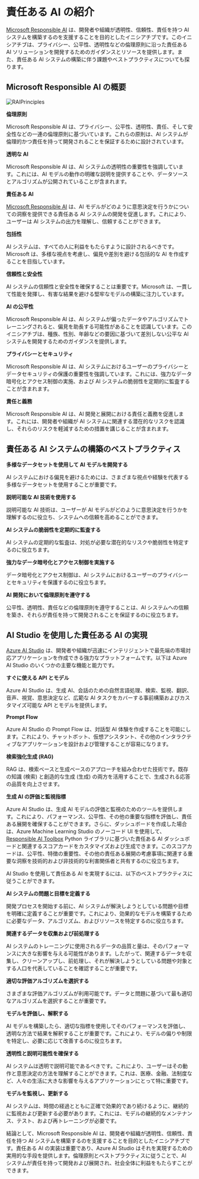 # **責任ある AI の紹介**

[Microsoft Responsible AI](https://www.microsoft.com/ai/responsible-ai?WT.mc_id=aiml-138114-kinfeylo) は、開発者や組織が透明性、信頼性、責任を持つ AI システムを構築するのを支援することを目的としたイニシアチブです。このイニシアチブは、プライバシー、公平性、透明性などの倫理原則に沿った責任ある AI ソリューションを開発するためのガイダンスとリソースを提供します。また、責任ある AI システムの構築に伴う課題やベストプラクティスについても探ります。

## Microsoft Responsible AI の概要

![RAIPrinciples](../../../../imgs/05/RAI/RAIPrinciples.png)

**倫理原則**

Microsoft Responsible AI は、プライバシー、公平性、透明性、責任、そして安全性などの一連の倫理原則に基づいています。これらの原則は、AI システムが倫理的かつ責任を持って開発されることを保証するために設計されています。

**透明な AI**

Microsoft Responsible AI は、AI システムの透明性の重要性を強調しています。これには、AI モデルの動作の明確な説明を提供することや、データソースとアルゴリズムが公開されていることが含まれます。

**責任ある AI**

[Microsoft Responsible AI](https://www.microsoft.com/ai/responsible-ai?WT.mc_id=aiml-138114-kinfeylo) は、AI モデルがどのように意思決定を行うかについての洞察を提供できる責任ある AI システムの開発を促進します。これにより、ユーザーは AI システムの出力を理解し、信頼することができます。

**包括性**

AI システムは、すべての人に利益をもたらすように設計されるべきです。Microsoft は、多様な視点を考慮し、偏見や差別を避ける包括的な AI を作成することを目指しています。

**信頼性と安全性**

AI システムの信頼性と安全性を確保することは重要です。Microsoft は、一貫して性能を発揮し、有害な結果を避ける堅牢なモデルの構築に注力しています。

**AI の公平性**

Microsoft Responsible AI は、AI システムが偏ったデータやアルゴリズムでトレーニングされると、偏見を助長する可能性があることを認識しています。このイニシアチブは、種族、性別、年齢などの要因に基づいて差別しない公平な AI システムを開発するためのガイダンスを提供します。

**プライバシーとセキュリティ**

Microsoft Responsible AI は、AI システムにおけるユーザーのプライバシーとデータセキュリティの保護の重要性を強調しています。これには、強力なデータ暗号化とアクセス制御の実施、および AI システムの脆弱性を定期的に監査することが含まれます。

**責任と義務**

Microsoft Responsible AI は、AI 開発と展開における責任と義務を促進します。これには、開発者や組織が AI システムに関連する潜在的なリスクを認識し、それらのリスクを軽減するための措置を講じることが含まれます。

## 責任ある AI システムの構築のベストプラクティス

**多様なデータセットを使用して AI モデルを開発する**

AI システムにおける偏見を避けるためには、さまざまな視点や経験を代表する多様なデータセットを使用することが重要です。

**説明可能な AI 技術を使用する**

説明可能な AI 技術は、ユーザーが AI モデルがどのように意思決定を行うかを理解するのに役立ち、システムへの信頼を高めることができます。

**AI システムの脆弱性を定期的に監査する**

AI システムの定期的な監査は、対処が必要な潜在的なリスクや脆弱性を特定するのに役立ちます。

**強力なデータ暗号化とアクセス制御を実施する**

データ暗号化とアクセス制御は、AI システムにおけるユーザーのプライバシーとセキュリティを保護するのに役立ちます。

**AI 開発において倫理原則を遵守する**

公平性、透明性、責任などの倫理原則を遵守することは、AI システムへの信頼を築き、それらが責任を持って開発されることを保証するのに役立ちます。

## AI Studio を使用した責任ある AI の実現

[Azure AI Studio](https://ai.azure.com?WT.mc_id=aiml-138114-kinfeylo) は、開発者や組織が迅速にインテリジェントで最先端の市場対応アプリケーションを作成できる強力なプラットフォームです。以下は Azure AI Studio のいくつかの主要な機能と能力です。

**すぐに使える API とモデル**

Azure AI Studio は、生成 AI、会話のための自然言語処理、検索、監視、翻訳、音声、視覚、意思決定など、広範な AI タスクをカバーする事前構築およびカスタマイズ可能な API とモデルを提供します。

**Prompt Flow**

Azure AI Studio の Prompt Flow は、対話型 AI 体験を作成することを可能にします。これにより、チャットボット、仮想アシスタント、その他のインタラクティブなアプリケーションを設計および管理することが容易になります。

**検索強化生成 (RAG)**

RAG は、検索ベースと生成ベースのアプローチを組み合わせた技術です。既存の知識 (検索) と創造的な生成 (生成) の両方を活用することで、生成される応答の品質を向上させます。

**生成 AI の評価と監視指標**

Azure AI Studio は、生成 AI モデルの評価と監視のためのツールを提供します。これにより、パフォーマンス、公平性、その他の重要な指標を評価し、責任ある展開を確保することができます。さらに、ダッシュボードを作成した場合は、Azure Machine Learning Studio のノーコード UI を使用して、[Responsible AI Toolbox](https://responsibleaitoolbox.ai/?WT.mc_id=aiml-138114-kinfeylo) Python ライブラリに基づいた責任ある AI ダッシュボードと関連するスコアカードをカスタマイズおよび生成できます。このスコアカードは、公平性、特徴の重要性、その他の責任ある展開の考慮事項に関連する重要な洞察を技術的および非技術的な利害関係者と共有するのに役立ちます。

AI Studio を使用して責任ある AI を実現するには、以下のベストプラクティスに従うことができます。

**AI システムの問題と目標を定義する**

開発プロセスを開始する前に、AI システムが解決しようとしている問題や目標を明確に定義することが重要です。これにより、効果的なモデルを構築するために必要なデータ、アルゴリズム、およびリソースを特定するのに役立ちます。

**関連するデータを収集および前処理する**

AI システムのトレーニングに使用されるデータの品質と量は、そのパフォーマンスに大きな影響を与える可能性があります。したがって、関連するデータを収集し、クリーンアップし、前処理し、それが解決しようとしている問題や対象とする人口を代表していることを確認することが重要です。

**適切な評価アルゴリズムを選択する**

さまざまな評価アルゴリズムが利用可能です。データと問題に基づいて最も適切なアルゴリズムを選択することが重要です。

**モデルを評価し、解釈する**

AI モデルを構築したら、適切な指標を使用してそのパフォーマンスを評価し、透明な方法で結果を解釈することが重要です。これにより、モデルの偏りや制限を特定し、必要に応じて改善するのに役立ちます。

**透明性と説明可能性を確保する**

AI システムは透明で説明可能であるべきです。これにより、ユーザーはその動作と意思決定の方法を理解することができます。これは、医療、金融、法制度など、人々の生活に大きな影響を与えるアプリケーションにとって特に重要です。

**モデルを監視し、更新する**

AI システムは、時間の経過とともに正確で効果的であり続けるように、継続的に監視および更新する必要があります。これには、モデルの継続的なメンテナンス、テスト、および再トレーニングが必要です。

結論として、Microsoft Responsible AI は、開発者や組織が透明性、信頼性、責任を持つ AI システムを構築するのを支援することを目的としたイニシアチブです。責任ある AI の実装は重要であり、Azure AI Studio はそれを実現するための実用的な手段を提供します。倫理原則とベストプラクティスに従うことで、AI システムが責任を持って開発および展開され、社会全体に利益をもたらすことができます。
